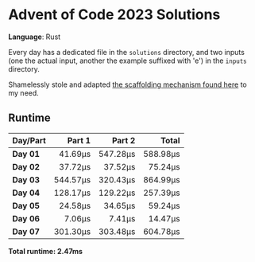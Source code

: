 # Advent of Code 2023 Solutions

**Language**: Rust

Every day has a dedicated file in the `solutions` directory, and two inputs (one the actual input, another the example suffixed with 'e') in the `inputs` directory.

Shamelessly stole and adapted [the scaffolding mechanism found here](https://github.com/fspoettel/advent-of-code-rust) to my need.

## Runtime

| Day/Part | Part 1 | Part 2 | Total |
|:---------|-------:|-------:|------:|
| **Day 01** | 41.69μs | 547.28μs | 588.98μs |
| **Day 02** | 37.72μs | 37.52μs | 75.24μs |
| **Day 03** | 544.57μs | 320.43μs | 864.99μs |
| **Day 04** | 128.17μs | 129.22μs | 257.39μs |
| **Day 05** | 24.58μs | 34.65μs | 59.24μs |
| **Day 06** | 7.06μs | 7.41μs | 14.47μs |
| **Day 07** | 301.30μs | 303.48μs | 604.78μs |


**Total runtime: 2.47ms**

